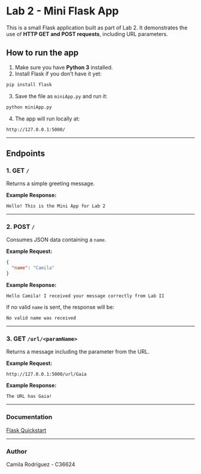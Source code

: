 # Lab 2 - Mini Flask App

This is a small Flask application built as part of Lab 2.
It demonstrates the use of **HTTP GET and POST requests**, including URL parameters.

## How to run the app

1. Make sure you have **Python 3** installed.
2. Install Flask if you don’t have it yet:

```bash
pip install flask
```

3. Save the file as `miniApp.py` and run it:

```bash
python miniApp.py
```

4. The app will run locally at:

```
http://127.0.0.1:5000/
```

---

## Endpoints

### 1. GET `/`

Returns a simple greeting message.

**Example Response:**

```
Hello! This is the Mini App for Lab 2
```

---

### 2. POST `/`

Consumes JSON data containing a `name`.

**Example Request:**

```json
{
  "name": "Camila"
}
```

**Example Response:**

```
Hello Camila! I received your message correctly from Lab II
```

If no valid `name` is sent, the response will be:

```
No valid name was received
```

---

### 3. GET `/url/<paramName>`

Returns a message including the parameter from the URL.

**Example Request:**

```
http://127.0.0.1:5000/url/Gaia
```

**Example Response:**

```
The URL has Gaia!
```

---

### Documentation

[Flask Quickstart](https://flask.palletsprojects.com/en/3.0.x/quickstart/#routing)

---

### Author

Camila Rodríguez - C36624


